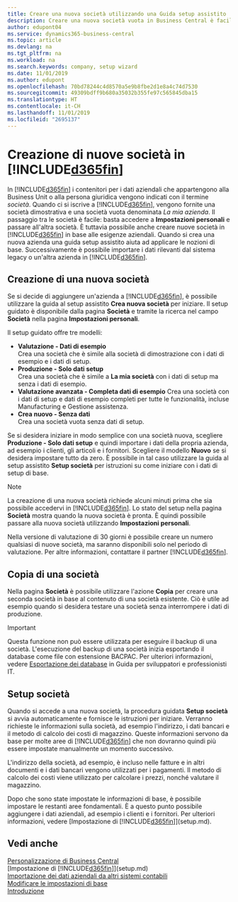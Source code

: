 ```yaml
---
title: Creare una nuova società utilizzando una Guida setup assistito | Microsoft Docs
description: Creare una nuova società vuota in Business Central è facile. Una Guida setup assistito fornisce le istruzioni nei vari passaggi e consente di importare i dati aziendali esistenti.
author: edupont04
ms.service: dynamics365-business-central
ms.topic: article
ms.devlang: na
ms.tgt_pltfrm: na
ms.workload: na
ms.search.keywords: company, setup wizard
ms.date: 11/01/2019
ms.author: edupont
ms.openlocfilehash: 70bd78244c4d8570a5e9b8fbe2d1e8a4c74d7530
ms.sourcegitcommit: 49309bdff9b680a35032b355fe97c565845dba15
ms.translationtype: HT
ms.contentlocale: it-CH
ms.lasthandoff: 11/01/2019
ms.locfileid: "2695137"
---
```

# <a name="creating-new-companies-in-included365finincludesd365fin_mdmd"></a>Creazione di nuove società in [!INCLUDE[d365fin](includes/d365fin_md.md)]
In [!INCLUDE[d365fin](includes/d365fin_md.md)] i contenitori per i dati aziendali che appartengono alla Business Unit o alla persona giuridica vengono indicati con il termine *società*. Quando ci si iscrive a [!INCLUDE[d365fin](includes/d365fin_md.md)], vengono fornite una società dimostrativa e una società vuota denominata *La mia azienda*. Il passaggio tra le società è facile: basta accedere a **Impostazioni personali** e passare all'altra società. È tuttavia possibile anche creare nuove società in [!INCLUDE[d365fin](includes/d365fin_md.md)] in base alle esigenze aziendali. Quando si crea una nuova azienda una guida setup assistito aiuta ad applicare le nozioni di base. Successivamente è possibile importare i dati rilevanti dal sistema legacy o un'altra azienda in [!INCLUDE[d365fin](includes/d365fin_md.md)].  

## <a name="creating-a-new-company"></a>Creazione di una nuova società
Se si decide di aggiungere un'azienda a [!INCLUDE[d365fin](includes/d365fin_md.md)], è possibile utilizzare la guida al setup assistito **Crea nuova società** per iniziare. Il setup guidato è disponibile dalla pagina **Società** e tramite la ricerca nel campo **Società** nella pagina **Impostazioni personali**.  

Il setup guidato offre tre modelli:

-   **Valutazione - Dati di esempio**  
    Crea una società che è simile alla società di dimostrazione con i dati di esempio e i dati di setup.  
-   **Produzione - Solo dati setup**  
    Crea una società che è simile a **La mia società** con i dati di setup ma senza i dati di esempio.
-   **Valutazione avanzata - Completa dati di esempio** Crea una società con i dati di setup e dati di esempio completi per tutte le funzionalità, incluse Manufacturing e Gestione assistenza.
-   **Crea nuovo - Senza dati**  
    Crea una società vuota senza dati di setup.  

Se si desidera iniziare in modo semplice con una società nuova, scegliere **Produzione - Solo dati setup** e quindi importare i dati della propria azienda, ad esempio i clienti, gli articoli e i fornitori. Scegliere il modello **Nuovo** se si desidera impostare tutto da zero. È possibile in tal caso utilizzare la guida al setup assistito **Setup società** per istruzioni su come iniziare con i dati di setup di base.  

> [!NOTE]  
>   La creazione di una nuova società richiede alcuni minuti prima che sia possibile accedervi in [!INCLUDE[d365fin](includes/d365fin_md.md)]. Lo stato del setup nella pagina **Società** mostra quando la nuova società è pronta. È quindi possibile passare alla nuova società utilizzando **Impostazioni personali**.  

Nella versione di valutazione di 30 giorni è possibile creare un numero qualsiasi di nuove società, ma saranno disponibili solo nel periodo di valutazione. Per altre informazioni, contattare il partner [!INCLUDE[d365fin](includes/d365fin_md.md)].  

## <a name="copying-a-company"></a>Copia di una società
Nella pagina **Società** è possibile utilizzare l'azione **Copia** per creare una seconda società in base al contenuto di una società esistente. Ciò è utile ad esempio quando si desidera testare una società senza interrompere i dati di produzione.

> [!Important]
> Questa funzione non può essere utilizzata per eseguire il backup di una società. L'esecuzione del backup di una società inizia esportando il database come file con estensione BACPAC. Per ulteriori informazioni, vedere [Esportazione dei database](/dynamics365/business-central/dev-itpro/administration/tenant-admin-center-database-export) in Guida per sviluppatori e professionisti IT.

## <a name="company-setup"></a>Setup società
Quando si accede a una nuova società, la procedura guidata **Setup società** si avvia automaticamente e fornisce le istruzioni per iniziare. Verranno richieste le informazioni sulla società, ad esempio l'indirizzo, i dati bancari e il metodo di calcolo dei costi di magazzino. Queste informazioni servono da base per molte aree di [!INCLUDE[d365fin](includes/d365fin_md.md)] che non dovranno quindi più essere impostate manualmente un momento successivo.  

L'indirizzo della società, ad esempio, è incluso nelle fatture e in altri documenti e i dati bancari vengono utilizzati per i pagamenti. Il metodo di calcolo dei costi viene utilizzato per calcolare i prezzi, nonché valutare il magazzino.  

Dopo che sono state impostate le informazioni di base, è possibile impostare le restanti aree fondamentali. È a questo punto possibile aggiungere i dati aziendali, ad esempio i clienti e i fornitori. Per ulteriori informazioni, vedere [Impostazione di [!INCLUDE[d365fin](includes/d365fin_md.md)]](setup.md).  

## <a name="see-also"></a>Vedi anche
[Personalizzazione di Business Central](ui-customizing-overview.md)  
[Impostazione di [!INCLUDE[d365fin](includes/d365fin_md.md)]](setup.md)  
[Importazione dei dati aziendali da altri sistemi contabili](across-import-data-configuration-packages.md)  
[Modificare le impostazioni di base](ui-change-basic-settings.md)  
[Introduzione](product-get-started.md)  
